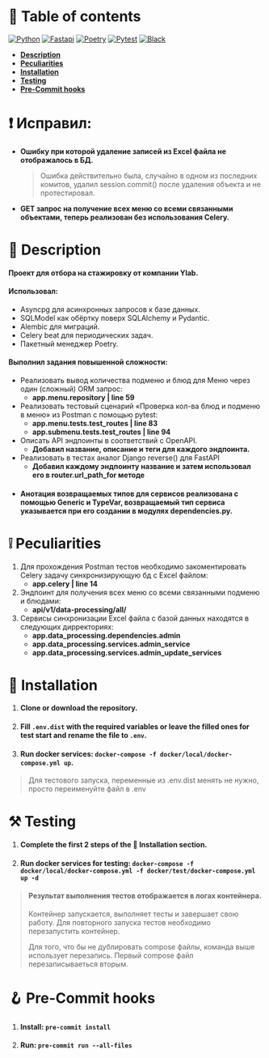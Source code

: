 # 📖 Table of contents

[![Python](https://img.shields.io/badge/Python-3.10-3777A7?style=flat-square)](https://www.python.org/)
[![Fastapi](https://img.shields.io/badge/FastAPI-0.100.0-009688?style=flat-square)](https://fastapi.tiangolo.com/)
[![Poetry](https://img.shields.io/badge/Poetry-1.5.1-0992E1?style=flat-square)](https://python-poetry.org/)
[![Pytest](https://img.shields.io/badge/Pytest-Passed-0ca644?style=flat-square)](https://docs.pytest.org/en/7.4.x/)
[![Black](https://img.shields.io/badge/Style-Black-black?style=flat-square)](https://black.readthedocs.io/en/stable/)

<ul>
  <li>
    <b>
      <a href="#-description">Description</a>
    </b>
  </li>
  <li>
    <b>
      <a href="#-peculiarities">Peculiarities</a>
    </b>
  </li>
  <li>
    <b>
      <a href="#-installation">Installation</a>
    </b>
  </li>
  <li>
    <b>
      <a href="#%EF%B8%8F-testing">Testing</a>
    </b>
  </li>
  <li>
    <b>
      <a href="#-pre-commit-hooks">Pre-Commit hooks</a>
    </b>
  </li>
</ul>

# ❗ Исправил:
* **Ошибку при которой удаление записей из Excel файла не отображалось в БД.**
    > Ошибка действительно была, случайно в одном из последних комитов, удалил session.commit() после удаления объекта и не протестировал.
* **GET запрос на получение всех меню со всеми связанными объектами, теперь реализован без использования Celery.**

# 📃 Description

#### Проект для отбора на стажировку от компании Ylab.
#### Использовал:
* Asyncpg для асинхронных запросов к базе данных.
* SQLModel как обёртку поверх SQLAlchemy и Pydantic.
* Alembic для миграций.
* Celery beat для периодических задач.
* Пакетный менеджер Poetry.
#### Выполнил задания повышенной сложности:
* Реализовать вывод количества подменю и блюд для Меню через один (сложный) ORM запрос:
  * **app.menu.repository | line 59**
* Реализовать тестовый сценарий «Проверка кол-ва блюд и подменю в меню» из Postman с помощью pytest:
  * **app.menu.tests.test_routes | line 83**
  * **app.submenu.tests.test_routes | line 94**
* Описать API эндпоинты в соответствий c OpenAPI.
  * **Добавил название, описание и теги для каждого эндпоинта.**
* Реализовать в тестах аналог Django reverse() для FastAPI
  * **Добавил каждому эндпоинту название и затем использовал его в router.url_path_for методе**
* #### Анотация возвращаемых типов для сервисов реализована с помощью Generic и TypeVar, возвращаемый тип сервиса указывается при его создании в модулях dependencies.py.


# ❕ Peculiarities
1. Для прохождения Postman тестов необходимо закоментировать Celery задачу синхронизирующую бд с Excel файлом:
     * **app.celery | line 14**
2. Эндпоинт для получения всех меню со всеми связанными подменю и блюдами:
     * **api/v1/data-processing/all/**
3. Сервисы синхронизации Excel файла с базой данных находятся в следующих дирректориях:
     * **app.data_processing.dependencies.admin**
     * **app.data_processing.services.admin_service**
     * **app.data_processing.services.admin_update_services**


# 💽 Installation

1. #### Clone or download the repository.
2. #### Fill `.env.dist` with the required variables or leave the filled ones for test start and rename the file to `.env`.
3. #### Run docker services: `docker-compose -f docker/local/docker-compose.yml up`.

> Для тестового запуска, переменные из .env.dist менять не нужно, просто переименуйте файл в .env


# ⚒️ Testing

1. #### Complete the first 2 steps of the 💽 Installation section.
2. #### Run docker services for testing: `docker-compose -f docker/local/docker-compose.yml -f docker/test/docker-compose.yml up -d`

> #### Результат выполнения тестов отображается в логах контейнера.
> Контейнер запускается, выполняет тесты и завершает свою работу. Для повторного запуска тестов необходимо перезапустить контейнер.
>
> Для того, что бы не дублировать compose файлы, команда выше использует перезапись. Первый compose файл перезаписываеться вторым.


# 🪝 Pre-Commit hooks

1. #### Install: `pre-commit install`
2. #### Run: `pre-commit run --all-files`

